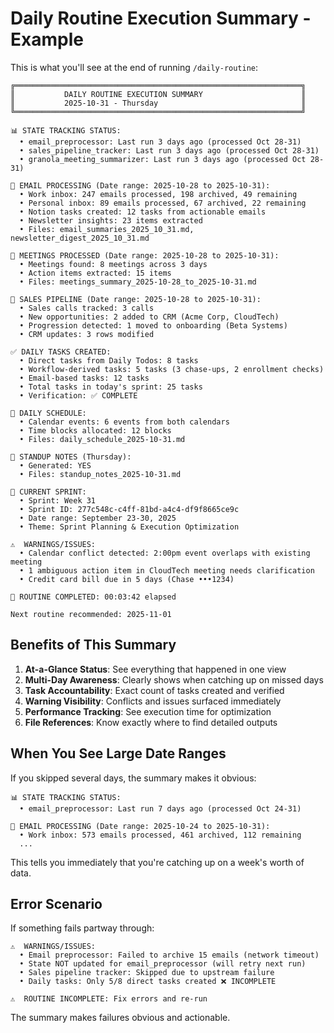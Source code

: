 # Daily Routine Execution Summary - Example

This is what you'll see at the end of running `/daily-routine`:

```
╔════════════════════════════════════════════════════════════════╗
║           DAILY ROUTINE EXECUTION SUMMARY                      ║
║           2025-10-31 - Thursday                                ║
╚════════════════════════════════════════════════════════════════╝

📊 STATE TRACKING STATUS:
  • email_preprocessor: Last run 3 days ago (processed Oct 28-31)
  • sales_pipeline_tracker: Last run 3 days ago (processed Oct 28-31)
  • granola_meeting_summarizer: Last run 3 days ago (processed Oct 28-31)

📧 EMAIL PROCESSING (Date range: 2025-10-28 to 2025-10-31):
  • Work inbox: 247 emails processed, 198 archived, 49 remaining
  • Personal inbox: 89 emails processed, 67 archived, 22 remaining
  • Notion tasks created: 12 tasks from actionable emails
  • Newsletter insights: 23 items extracted
  • Files: email_summaries_2025_10_31.md, newsletter_digest_2025_10_31.md

📅 MEETINGS PROCESSED (Date range: 2025-10-28 to 2025-10-31):
  • Meetings found: 8 meetings across 3 days
  • Action items extracted: 15 items
  • Files: meetings_summary_2025-10-28_to_2025-10-31.md

💼 SALES PIPELINE (Date range: 2025-10-28 to 2025-10-31):
  • Sales calls tracked: 3 calls
  • New opportunities: 2 added to CRM (Acme Corp, CloudTech)
  • Progression detected: 1 moved to onboarding (Beta Systems)
  • CRM updates: 3 rows modified

✅ DAILY TASKS CREATED:
  • Direct tasks from Daily Todos: 8 tasks
  • Workflow-derived tasks: 5 tasks (3 chase-ups, 2 enrollment checks)
  • Email-based tasks: 12 tasks
  • Total tasks in today's sprint: 25 tasks
  • Verification: ✅ COMPLETE

📆 DAILY SCHEDULE:
  • Calendar events: 6 events from both calendars
  • Time blocks allocated: 12 blocks
  • Files: daily_schedule_2025-10-31.md

📝 STANDUP NOTES (Thursday):
  • Generated: YES
  • Files: standup_notes_2025-10-31.md

🎯 CURRENT SPRINT:
  • Sprint: Week 31
  • Sprint ID: 277c548c-c4ff-81bd-a4c4-df9f8665ce9c
  • Date range: September 23-30, 2025
  • Theme: Sprint Planning & Execution Optimization

⚠️  WARNINGS/ISSUES:
  • Calendar conflict detected: 2:00pm event overlaps with existing meeting
  • 1 ambiguous action item in CloudTech meeting needs clarification
  • Credit card bill due in 5 days (Chase •••1234)

🎉 ROUTINE COMPLETED: 00:03:42 elapsed

Next routine recommended: 2025-11-01
```

## Benefits of This Summary

1. **At-a-Glance Status**: See everything that happened in one view
2. **Multi-Day Awareness**: Clearly shows when catching up on missed days
3. **Task Accountability**: Exact count of tasks created and verified
4. **Warning Visibility**: Conflicts and issues surfaced immediately
5. **Performance Tracking**: See execution time for optimization
6. **File References**: Know exactly where to find detailed outputs

## When You See Large Date Ranges

If you skipped several days, the summary makes it obvious:

```
📊 STATE TRACKING STATUS:
  • email_preprocessor: Last run 7 days ago (processed Oct 24-31)

📧 EMAIL PROCESSING (Date range: 2025-10-24 to 2025-10-31):
  • Work inbox: 573 emails processed, 461 archived, 112 remaining
  ...
```

This tells you immediately that you're catching up on a week's worth of data.

## Error Scenario

If something fails partway through:

```
⚠️  WARNINGS/ISSUES:
  • Email preprocessor: Failed to archive 15 emails (network timeout)
  • State NOT updated for email_preprocessor (will retry next run)
  • Sales pipeline tracker: Skipped due to upstream failure
  • Daily tasks: Only 5/8 direct tasks created ❌ INCOMPLETE

⚠️  ROUTINE INCOMPLETE: Fix errors and re-run
```

The summary makes failures obvious and actionable.
